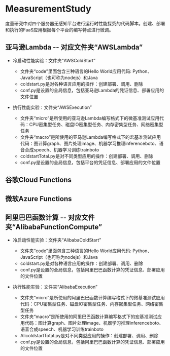 # MeasurementStudy

度量研究中对四个服务器无感知平台进行运行时性能探究的代码脚本。创建、部署和执行的FaaS应用根据每个平台的编写特点进行微调。

## 亚马逊Lambda -- 对应文件夹“AWSLambda”
- 冷启动性能实验：文件夹“AWSColdStart”
    - 文件夹“code”里面包含三种语言的Hello World应用代码: Python、JavaScript（也可称为nodejs）和Java
    - coldstart.py是对各种语言应用的操作：创建部署、调用、删除
    - conf.py是设置的全局信息，包括亚马逊Lambda的凭证信息、部署应用的文件位置

- 执行性能实验：文件夹“AWSExecution”
    - 文件夹“micro”是所使用的亚马逊Lambda编写格式下的微基准测试应用代码：CPU密集型任务、磁盘IO密集型任务、内存密集型任务、网络密集型任务
    - 文件夹“macro”是所使用的亚马逊Lambda编写格式下的宏基准测试应用代码：图计算graph、图片处理image、机器学习推理inferenceboto、语音合成speech、机器学习训练trainboto
    - coldstartTotal.py是对不同类型应用的操作：创建部署、调用、删除
    - conf.py是设置的全局信息，包括平台的凭证信息、部署应用的文件位置


## 谷歌Cloud Functions

## 微软Azure Functions


## 阿里巴巴函数计算 -- 对应文件夹“AlibabaFunctionCompute”
- 冷启动性能实验：文件夹“AlibabaColdStart”
    - 文件夹“code”里面包含三种语言的Hello World应用代码: Python、JavaScript（也可称为nodejs）和Java
    - coldstart.py是对各种语言应用的操作：创建部署、调用、删除
    - conf.py是设置的全局信息，包括阿里巴巴函数计算的凭证信息、部署应用的文件位置

- 执行性能实验：文件夹“AlibabaExecution”
    - 文件夹“micro”是所使用的阿里巴巴函数计算编写格式下的微基准测试应用代码：CPU密集型任务、磁盘IO密集型任务、内存密集型任务、网络密集型任务
    - 文件夹“macro”是所使用的阿里巴巴函数计算编写格式下的宏基准测试应用代码：图计算graph、图片处理image、机器学习推理inferenceboto、语音合成speech、机器学习训练trainboto
    - AlicoldstartTotal.py是对不同类型应用的操作：创建部署、调用、删除
    - conf.py是设置的全局信息，包括阿里巴巴函数计算的凭证信息、部署应用的文件位置
